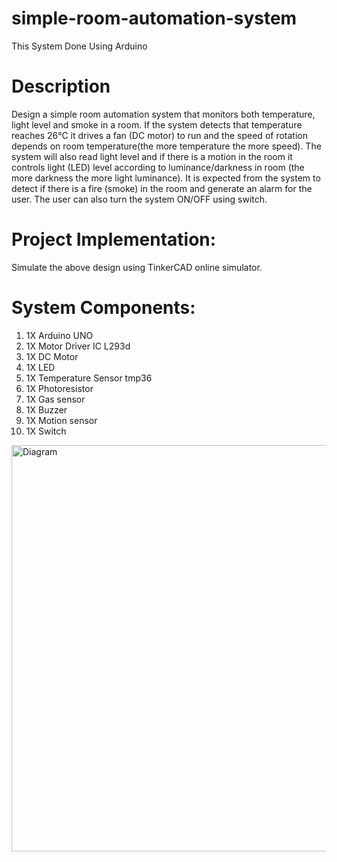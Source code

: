 # simple-room-automation-system
This System Done Using Arduino 

# Description
Design a simple room automation system that monitors both temperature, light level
and smoke in a room. If the system detects that temperature reaches 26°C it drives a fan
(DC motor) to run and the speed of rotation depends on room temperature(the more
temperature the more speed).
The system will also read light level and if there is a motion in the room it controls light
(LED) level according to luminance/darkness in room (the more darkness the more light
luminance). It is expected from the system to detect if there is a fire (smoke) in the
room and generate an alarm for the user. The user can also turn the system ON/OFF
using switch.

# Project Implementation:
Simulate the above design using TinkerCAD online simulator.

# System Components:
1. 1X Arduino UNO
2. 1X Motor Driver IC L293d
3. 1X DC Motor
4. 1X LED
5. 1X Temperature Sensor tmp36
6. 1X Photoresistor
7. 1X Gas sensor
8. 1X Buzzer
9. 1X Motion sensor
10. 1X Switch

<img width="650" alt="Diagram" src="https://user-images.githubusercontent.com/70340194/167230785-4d8e39a4-200a-4c6c-94f3-b1f9b930caf2.png">
